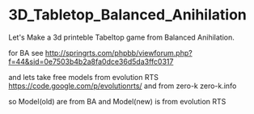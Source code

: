 3D_Tabletop_Balanced_Anihilation
================================

Let's Make a 3d printeble Tabeltop game from Balanced Anihilation.

for BA see http://springrts.com/phpbb/viewforum.php?f=44&sid=0e7503b4b2a8fa0dce36d5da3ffc0317

and lets take free models from evolution RTS https://code.google.com/p/evolutionrts/
and from zero-k zero-k.info


so Model(old) are from BA
and Model(new) is from evolution RTS
